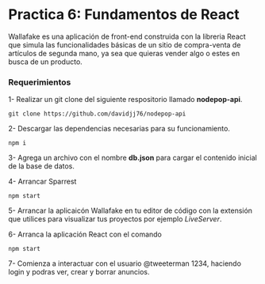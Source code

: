 # Practica 6: Fundamentos de React

Wallafake es una aplicación de front-end construida con la libreria React que simula las funcionalidades básicas de un sitio de compra-venta de artículos de segunda mano, ya sea que quieras vender algo o estes en busca de un producto.

### Requerimientos

1- Realizar un git clone del siguiente respositorio llamado **nodepop-api**.

```
git clone https://github.com/davidjj76/nodepop-api
```

2- Descargar las dependencias necesarias para su funcionamiento.

```
npm i
```

3- Agrega un archivo con el nombre **db.json** para cargar el contenido inicial de la base de datos.

4- Arrancar Sparrest

```
npm start
```

5- Arrancar la aplicaicón Wallafake en tu editor de código con la extensión que utilices para visualizar tus proyectos por ejemplo _LiveServer_.

6- Arranca la aplicación React con el comando

```
npm start
```

7- Comienza a interactuar con el usuario @tweeterman 1234, haciendo login y podras ver, crear y borrar anuncios.
